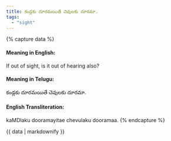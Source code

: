 ```yaml
---
title: కండ్లకు దూరమయితే చెవులకు దూరమా.
tags:
  - "sight"
---
```


{% capture data %}
#### Meaning in English:
If out of sight, is it out of hearing also?

#### Meaning in Telugu:
కండ్లకు దూరమయితే చెవులకు దూరమా.

#### English Transliteration:
kaMDlaku dooramayitae chevulaku dooramaa.
{% endcapture %}

{{ data | markdownify }}

